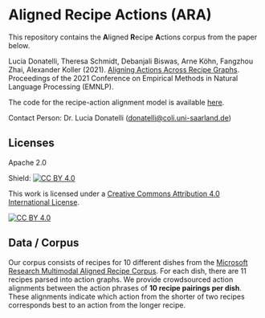 # Aligned Recipe Actions (ARA)

This repository contains the **A**ligned **R**ecipe **A**ctions corpus from the paper below. 

Lucia Donatelli, Theresa Schmidt, Debanjali Biswas, Arne Köhn, Fangzhou Zhai, Alexander Koller (2021).
[Aligning Actions Across Recipe Graphs](https://aclanthology.org/2021.emnlp-main.554/).
Proceedings of the 2021 Conference on Empirical Methods in Natural Language Processing (EMNLP).

The code for the recipe-action alignment model is available [here](https://github.com/interactive-cookbook/alignment-models).

Contact Person: Dr. Lucia Donatelli (donatelli@coli.uni-saarland.de)

## Licenses

Apache 2.0

Shield: [![CC BY 4.0][cc-by-shield]][cc-by]

This work is licensed under a
[Creative Commons Attribution 4.0 International License][cc-by].

[![CC BY 4.0][cc-by-image]][cc-by]

[cc-by]: http://creativecommons.org/licenses/by/4.0/
[cc-by-image]: https://i.creativecommons.org/l/by/4.0/88x31.png
[cc-by-shield]: https://img.shields.io/badge/License-CC%20BY%204.0-lightgrey.svg


## Data / Corpus

Our corpus consists of recipes for 10 different dishes from the [Microsoft Research Multimodal Aligned Recipe Corpus](https://github.com/microsoft/multimodal-aligned-recipe-corpus). For each dish, there are 11 recipes parsed into action graphs. We provide crowdsourced action alignments between the action phrases of **10 recipe pairings per dish**. These alignments indicate which action from the shorter of two recipes corresponds best to an action from the longer recipe. 



